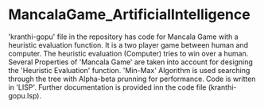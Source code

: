 # MancalaGame_ArtificialIntelligence

'kranthi-gopu' file in the repository has code for Mancala Game with a heuristic evaluation function.
It is a two player game between human and computer. The heuristic evaluation (Computer) tries to win over a human.
Several Properties of 'Mancala Game' are taken into account for designing the 'Heuristic Evaluation' function.
'Min-Max' Algorithm is used searching through the tree with Alpha-beta prunning for performance.
Code is written in 'LISP'.
Further documentation is provided inn the code file (kranthi-gopu.lsp).
